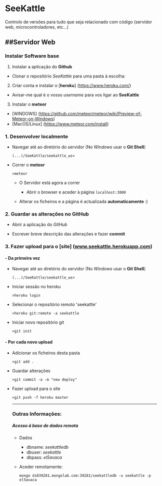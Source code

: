 # SeeKattle
Controlo de versões para tudo que seja relacionado com código (servidor web, microcontroladores, etc...)

##Servidor Web
-----------


### Instalar Software base

1. Instalar a aplicação do **Github**
  - Clonar o repositório *SeeKattle* para uma pasta à escolha:

2. Criar conta e instalar o [**heroku**] (https://www.heroku.com/)
  - Avisar-me qual é o vosso *username* para vos ligar ao **SeeKattle**

3. Instalar o **meteor** 
  - [WINDOWS] (https://github.com/meteor/meteor/wiki/Preview-of-Meteor-on-Windows)
  - [MacOS/Linux] (https://www.meteor.com/install)
  
### 1. Desenvolver localmente

- Navegar até ao diretório do servidor (No *Windows* usar o **Git Shell**)

  `(...)/SeeKattle/seekattle_ws>`

- Correr o **meteor**
  
  `>meteor`
  
  * O Servidor está agora a correr 
  
    - Abrir o browser e aceder à página `localhost:3000`
    
  * Alterar os ficheiros e a página é actualizada **automaticamente** :)
  
### 2. Guardar as alterações no **GitHub**

  - Abrir a aplicação do *GitHub*
  
  - Escrever breve descrição das alterações e fazer **commit**

### 3. Fazer upload para o [site] (www.seekattle.herokuapp.com)

#### - Da primeira vez
  
- Navegar até ao diretório do servidor (No *Windows* usar o **Git Shell**)

  `(...)/SeeKattle/seekattle_ws>`


- Iniciar sessão no heroku
    
  `>heroku login`
      
- Selecionar o repositório remoto 'seekattle'
    
  `>heroku git:remote -a seekattle`

- Iniciar novo repositório git  
    
  `>git init`
  
#### - Por cada novo upload
  
- Adicionar os ficheiros desta pasta

  `>git add .`

- Guardar alterações 

  `>git commit -a -m "new deploy"`

- Fazer upload para o site

  `>git push -f heroku master`
  
  -------------------
  
  ### Outras Informações:
  
  ##### Acesso à base de dados remota
  - Dados
    - dbname: *seekattledb*
    - dbuser: *seekattle*
    - dbpass: *el5avaca*
  
  - Aceder remotamente:
  
    `mongo ds039281.mongolab.com:39281/seekattledb -u seekattle -p el5avaca` 
  
  
  
  
